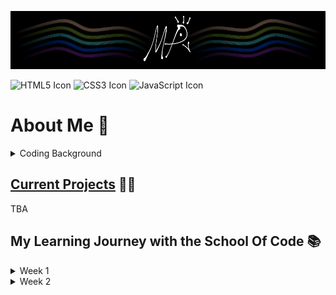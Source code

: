 ![My profile banner, which is a simplified black and white peacock with gold, green, teal, blue, and purple ribbons flanking it.](MyBanner.png)



 
![HTML5 Icon](https://cdn.jsdelivr.net/gh/devicons/devicon@latest/icons/html5/html5-original.svg)
![CSS3 Icon](https://cdn.jsdelivr.net/gh/devicons/devicon@latest/icons/css3/css3-original.svg)
![JavaScript Icon](https://cdn.jsdelivr.net/gh/devicons/devicon@latest/icons/javascript/javascript-original.svg)

# **About Me** 🦚

<details>

<summary> Coding Background </summary>

<br>
  
I began my journey into coding in April 2024, where I started learning Python to make video games. Using mainly Enki, Mimo, and Sololearn, I spent a couple of hours a day learning about Python, getting my first exposure to primitive and complex data types, mutables and immutables, "for" and "while" loops, and the general control flow of code. Beyond my declining work as a transcriptionist, I finally had some solid structure back in my life, but it still felt like I was going through the motions; I internalised what I was reading and typing, but I didn't have a way to gauge the effectiveness of my self-learning, or know what path to go down. My attention shifted away from my pipedream of making my own, commercially-successful, award-winning unicorn of a video game, and instead towards a more feasible, sustainable route towards becoming a web developer or software engineer.

Of course, I had lots of questions for myself:

* _"Am I more suited to be a back-end developer? Front-end?_
* _Can I hack it as a full-stack developer?_
* _What are my strengths and weaknesses as a programmer, and what holes are there in my application of best practices, design, and theory?_
* _How do I approach searching for work within this field without a degree?_
* _How can I prepare myself for interviews?"_

I knew I needed some sort of formal environment to guide me in the right direction, so I googled "free remote coding bootcamps UK", and found the [School Of Code](https://www.schoolofcode.co.uk/). To keep myself accountable, I've kept both a diary and a substantial folder of revision notes, which has instilled a habit and love for documentation. I was also barely eligible for the [Click Start](https://instituteofcoding.org/campaign/click-start/) programme, which allowed me to achieve 20+ soft skills and tech-based certifications from Coursera, and it reaffirmed my decision to try and start a career in software development, or anything else involving creative solutions or interactive entertainment through programming.

I would say that a major reason I applied to a bootcamp rather than solely continuing my self-learning is that I wanted to challenge and enrich my character. I could spend another year or two learning to code by myself, and I might even become very proficient... yet I would have no clue about how to work effectively with others without stepping on a lot of toes, which I've come to learn is an especially important skill. I gather that tech companies want problem-solvers, logisticians, innovators, mediators, and team players more so than juniors who can code in dozens of languages and frameworks, especially in the current climate of AI-assisted solutions.
</details>





## <u>Current Projects</u> 👨‍💻

TBA





## **My Learning Journey with the School Of Code** 📚 ##

<details><summary>Week 1</summary>
  
### *Day 1* ### 

I had a great time getting to know my two team members for this week, as well as gaining an overview of what the bootcamp will entail. I knew it when I applied, but the focus on a growth mindset and group programming for the curriculum seems like the perfect way for me to develop myself not only as a programmer, but as a person. It'll be a long 16 weeks, but I truly believe this bootcamp will change my life for the better.

### *Day 2* ### 

Another productive day at the bootcamp; more reinforcement of the values of a growth mindset and the Imposter Syndrome, headed by guest speaker Ira Rainey from Microsoft. Hearing his story is especially inspiring to me, as it provides me with that hopeful optimism that I can attain a role in tech without having to pursue a degree. We also touched upon GANs, or "Generative Adversarial Networks", with the concept of a Discriminator evaluating and feeding the Generator being an interesting case of recursion. Gandalf AI was our challenge today, and I'm happy to say I reached Level 7, but in turn that's given me questions about the security of AI; it's entirely possible to brute force a decent model with prompts, allowing for private data to become exposed if it's tied to personal AI agents instead of a more generalised model.

### *Day 3* ### 

Lots of valuable learning around branching in GitHub, which is a skill I've neglected; I'm too used to going solo, so it was a welcome challenge. We also applied the AGILE methodology in completely new groups. Notably, I've had a stark change in my behaviour and mindset; I'm becoming more confident, speaking up, and involving myself instead of staying silent. A great example of this was that even after the briefest of introductions with my AGILE team, I was able to adapt and apply myself to our challenge without any mental blocks. It was certainly an intensive learning session, with it being our first 9-to-5 session, but I'm already seeing results.

### *Day 4* ### 

---

### *Day 4* ### 

---

### *Day 5* ### 

---

</details>

<details><summary>Week 2</summary>
  
### *Day 1* ### 

---

### *Day 2* ### 

---

### *Day 3* ### 

---

### *Day 4* ### 

---

### *Day 5* ### 

---

</details>
